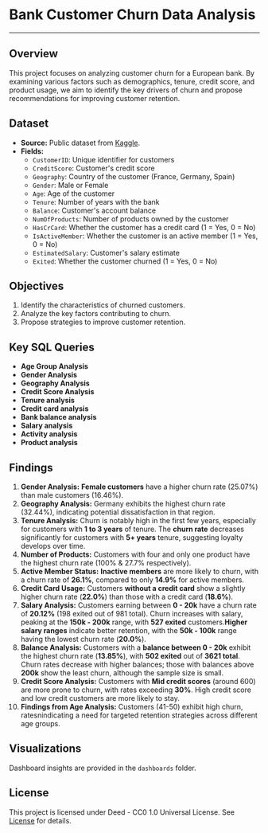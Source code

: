 # Bank Customer Churn Data Analysis

---

## Overview
This project focuses on analyzing customer churn for a European bank. By examining various factors such as demographics, tenure, credit score, and product usage, we aim to identify the key drivers of churn and propose recommendations for improving customer retention.

## Dataset
- **Source:** Public dataset from [Kaggle](https://www.kaggle.com/datasets/shubhammeshram579/bank-customer-churn-prediction).
- **Fields:** 
  - `CustomerID`: Unique identifier for customers
  - `CreditScore`: Customer's credit score
  - `Geography`: Country of the customer (France, Germany, Spain)
  - `Gender`: Male or Female
  - `Age`: Age of the customer
  - `Tenure`: Number of years with the bank
  - `Balance`: Customer's account balance
  - `NumOfProducts`: Number of products owned by the customer
  - `HasCrCard`: Whether the customer has a credit card (1 = Yes, 0 = No)
  - `IsActiveMember`: Whether the customer is an active member (1 = Yes, 0 = No)
  - `EstimatedSalary`: Customer's salary estimate
  - `Exited`: Whether the customer churned (1 = Yes, 0 = No)

## Objectives
1. Identify the characteristics of churned customers.
2. Analyze the key factors contributing to churn.
3. Propose strategies to improve customer retention.

## Key SQL Queries
- **Age Group Analysis**
- **Gender Analysis**
- **Geography Analysis**
- **Credit Score Analysis** 
- **Tenure analysis**
- **Credit card analysis**
- **Bank balance analysis**
- **Salary analysis**
- **Activity analysis**
- **Product analysis**

## Findings
1. **Gender Analysis:** **Female customers** have a higher churn rate (25.07%) than male customers (16.46%).
2. **Geography Analysis:** Germany exhibits the highest churn rate (32.44%), indicating potential dissatisfaction in that region.
3. **Tenure Analysis:** Churn is notably high in the first few years, especially for customers with **1 to 3 years** of tenure. The **churn rate** decreases significantly for customers with **5+ years** tenure, suggesting loyalty develops over time.
4. **Number of Products:** Customers with four and only one product have the highest churn rate (100% & 27.7% respectively).
5. **Active Member Status:** **Inactive members** are more likely to churn, with a churn rate of **26.1%**, compared to only **14.9%** for active members.
6. **Credit Card Usage:** Customers **without a credit card** show a slightly higher churn rate (**22.0%**) than those with a credit card (**18.6%**).  
7. **Salary Analysis:** Customers earning between **0 - 20k** have a churn rate of **20.12%** (198 exited out of 981 total). Churn increases with salary, peaking at the **150k - 200k** range, with **527 exited** customers.**Higher salary ranges** indicate better retention, with the **50k - 100k** range having the lowest churn rate (**20.0%**).
8. **Balance Analysis:** Customers with a **balance between 0 - 20k** exhibit the highest churn rate (**13.85%**), with **502 exited** out of **3621 total**. Churn rates decrease with higher balances; those with balances above **200k** show the least churn, although the sample size is small.
9. **Credit Score Analysis:** Customers with **Mid credit scores** (around 600) are more prone to churn, with rates exceeding **30%**. High credit score and low credit customers are more likely to stay.
10. **Findings from Age Analysis:** Customers (41-50) exhibit high churn, ratesnindicating a need for targeted retention strategies across different age groups.


## Visualizations
Dashboard insights are provided in the `dashboards` folder.

## License
This project is licensed under Deed - CC0 1.0 Universal License. See [License](https://creativecommons.org/publicdomain/zero/1.0/) for details.
